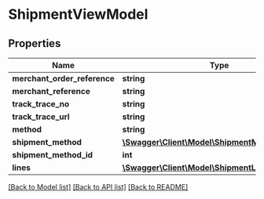 # ShipmentViewModel

## Properties
Name | Type | Description | Notes
------------ | ------------- | ------------- | -------------
**merchant_order_reference** | **string** |  | 
**merchant_reference** | **string** |  | 
**track_trace_no** | **string** |  | [optional] 
**track_trace_url** | **string** |  | [optional] 
**method** | **string** |  | [optional] 
**shipment_method** | [**\Swagger\Client\Model\ShipmentMethod**](ShipmentMethod.md) |  | [optional] 
**shipment_method_id** | **int** |  | [optional] 
**lines** | [**\Swagger\Client\Model\ShipmentLineViewModel[]**](ShipmentLineViewModel.md) |  | 

[[Back to Model list]](../README.md#documentation-for-models) [[Back to API list]](../README.md#documentation-for-api-endpoints) [[Back to README]](../README.md)


